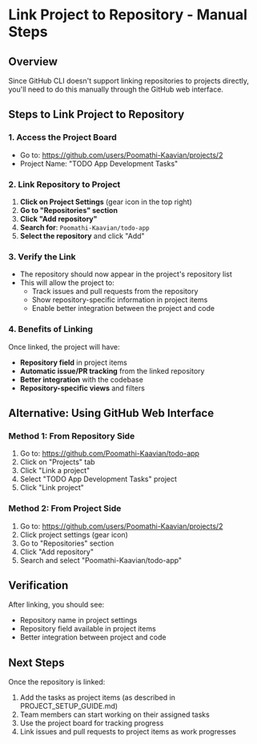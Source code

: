 # Link Project to Repository - Manual Steps

## Overview
Since GitHub CLI doesn't support linking repositories to projects directly, you'll need to do this manually through the GitHub web interface.

## Steps to Link Project to Repository

### 1. Access the Project Board
- Go to: https://github.com/users/Poomathi-Kaavian/projects/2
- Project Name: "TODO App Development Tasks"

### 2. Link Repository to Project
1. **Click on Project Settings** (gear icon in the top right)
2. **Go to "Repositories" section**
3. **Click "Add repository"**
4. **Search for**: `Poomathi-Kaavian/todo-app`
5. **Select the repository** and click "Add"

### 3. Verify the Link
- The repository should now appear in the project's repository list
- This will allow the project to:
  - Track issues and pull requests from the repository
  - Show repository-specific information in project items
  - Enable better integration between the project and code

### 4. Benefits of Linking
Once linked, the project will have:
- **Repository field** in project items
- **Automatic issue/PR tracking** from the linked repository
- **Better integration** with the codebase
- **Repository-specific views** and filters

## Alternative: Using GitHub Web Interface

### Method 1: From Repository Side
1. Go to: https://github.com/Poomathi-Kaavian/todo-app
2. Click on "Projects" tab
3. Click "Link a project"
4. Select "TODO App Development Tasks" project
5. Click "Link project"

### Method 2: From Project Side
1. Go to: https://github.com/users/Poomathi-Kaavian/projects/2
2. Click project settings (gear icon)
3. Go to "Repositories" section
4. Click "Add repository"
5. Search and select "Poomathi-Kaavian/todo-app"

## Verification
After linking, you should see:
- Repository name in project settings
- Repository field available in project items
- Better integration between project and code

## Next Steps
Once the repository is linked:
1. Add the tasks as project items (as described in PROJECT_SETUP_GUIDE.md)
2. Team members can start working on their assigned tasks
3. Use the project board for tracking progress
4. Link issues and pull requests to project items as work progresses
